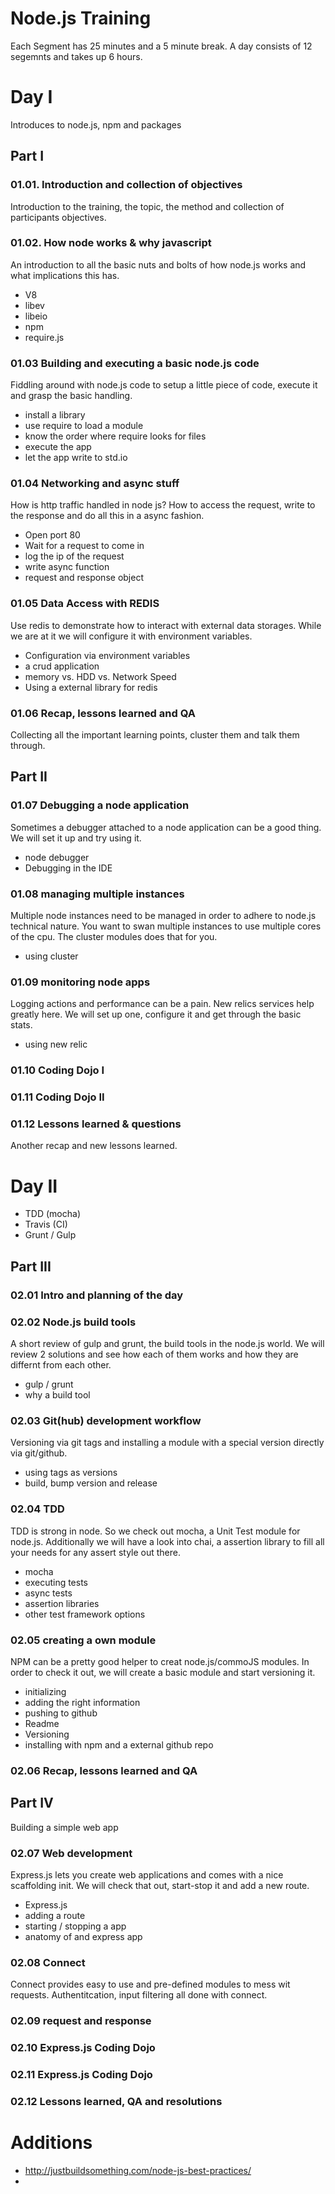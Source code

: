 # Node.js Training

Each Segment has 25 minutes and a 5 minute break. A day consists of 12 segemnts and takes up 6 hours. 

# Day I 

Introduces to node.js, npm and packages

## Part I 

### 01.01. Introduction and collection of objectives

Introduction to the training, the topic, the method and collection of participants objectives.  

### 01.02. How node works & why javascript 

An introduction to all the basic nuts and bolts of how node.js works and what implications this has.

* V8
* libev
* libeio
* npm 
* require.js 

### 01.03 Building and executing a basic node.js code

Fiddling around with node.js code to setup a little piece of code, execute it and grasp the basic handling.

* install a library 
* use require to load a module 
* know the order where require looks for files 
* execute the app 
* let the app write to std.io 

### 01.04 Networking and async stuff

How is http traffic handled in node js? How to access the request, write to the response and do all this in a async fashion. 

* Open port 80 
* Wait for a request to come in 
* log the ip of the request
* write  async function
* request and response object 


### 01.05 Data Access with REDIS

Use redis to demonstrate how to interact with external data storages. While we are at it we will configure it with environment variables. 

* Configuration via environment variables
* a crud application 
* memory vs. HDD vs. Network Speed 
* Using a external library for redis

### 01.06 Recap, lessons learned and QA

Collecting all the important learning points, cluster them and talk them through.

## Part II 

### 01.07 Debugging a node application

Sometimes a debugger attached to a node application can be a good thing. We will set it up and try using it. 

* node debugger
* Debugging in the IDE

### 01.08 managing multiple instances

Multiple node instances need to be managed in order to adhere to node.js technical nature. You want to swan multiple instances to use multiple cores of the cpu. The cluster modules does that for you. 

* using cluster

### 01.09 monitoring node apps

Logging actions and performance can be a pain. New relics services help greatly here. We will set up one, configure it and get through the basic stats.  

* using new relic

### 01.10 Coding Dojo I 

### 01.11 Coding Dojo II 

### 01.12 Lessons learned & questions

Another recap and new lessons learned.

# Day II 

* TDD (mocha) 
* Travis (CI)
* Grunt / Gulp 

## Part III


### 02.01 Intro and planning of the day


### 02.02 Node.js build tools  

A short review of gulp and grunt, the build tools in the node.js world. We will review 2 solutions and see how each of them works and how they are differnt from each other. 

* gulp / grunt 
* why a build tool

### 02.03 Git(hub) development workflow 

Versioning via git tags and installing a module with a special version directly via git/github. 

* using tags as versions 
* build, bump version and release 

### 02.04 TDD

TDD is strong in node. So we check out mocha, a Unit Test module for node.js. Additionally we will have a look into chai, a assertion library to fill all your needs for any assert style out there. 

* mocha 
* executing tests 
* async tests 
* assertion libraries 
* other test framework options 

### 02.05 creating a own module

NPM can be a pretty good helper to creat node.js/commoJS modules. In order to check it out, we will create a basic module and start versioning it. 

* initializing
* adding the right information 
* pushing to github 
* Readme 
* Versioning 
* installing with npm and a external github repo 

### 02.06 Recap, lessons learned and QA

## Part IV

Building a simple web app

### 02.07 Web development 

Express.js lets you create web applications and comes with a nice scaffolding init. We will check that out, start-stop it and add a new route. 

* Express.js 
* adding a route
* starting / stopping a app 
* anatomy of and express app 

### 02.08 Connect  

Connect provides easy to use and pre-defined modules to mess wit requests. Authentitcation, input filtering all done with connect. 

### 02.09 request and response

### 02.10 Express.js Coding Dojo 

### 02.11 Express.js Coding Dojo 

### 02.12 Lessons learned, QA and resolutions



# Additions 

* http://justbuildsomething.com/node-js-best-practices/
* 
